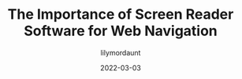 ---
author: lilymordaunt
date: 2022-03-03
publisher: usablenet
tags:
  - accessibility
  - user-agents
  - assistive-tech
  - hypertext
target_url: https://blog.usablenet.com/the-importance-of-screen-reader-software-for-web-navigation
title: The Importance of Screen Reader Software for Web Navigation
---